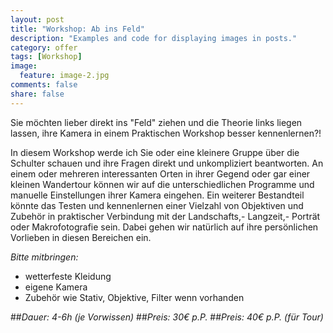 ```yaml
---
layout: post
title: "Workshop: Ab ins Feld"
description: "Examples and code for displaying images in posts."
category: offer
tags: [Workshop]
image:
  feature: image-2.jpg
comments: false
share: false
---
```


Sie möchten lieber direkt ins "Feld" ziehen und die Theorie links liegen lassen, ihre Kamera in einem Praktischen Workshop besser kennenlernen?!

In diesem Workshop werde ich Sie oder eine kleinere Gruppe über die Schulter schauen und ihre Fragen direkt und unkompliziert beantworten. An einem oder mehreren interessanten Orten in ihrer Gegend oder gar einer kleinen Wandertour können wir auf die unterschiedlichen Programme und manuelle Einstellungen ihrer Kamera eingehen.
Ein weiterer Bestandteil könnte das Testen und kennenlernen einer Vielzahl von Objektiven und Zubehör in praktischer Verbindung mit der Landschafts,- Langzeit,- Porträt oder Makrofotografie sein. 
Dabei gehen wir natürlich auf ihre persönlichen Vorlieben in diesen Bereichen ein.

*Bitte mitbringen:*

* wetterfeste Kleidung
* eigene Kamera
* Zubehör wie Stativ, Objektive, Filter wenn vorhanden


##*Dauer: 4-6h (je Vorwissen)*
##*Preis: 30€ p.P.*
##*Preis: 40€ p.P. (für Tour)*
